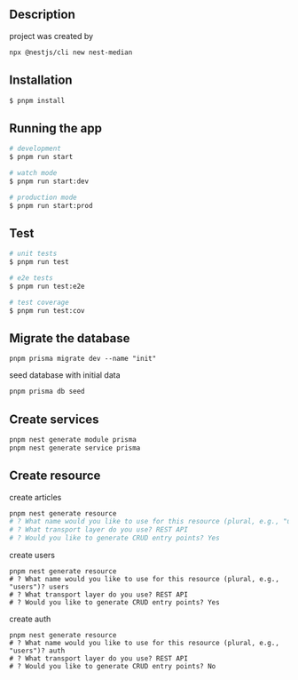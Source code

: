 ## Description

project was created by

```bash
npx @nestjs/cli new nest-median
```

## Installation

```bash
$ pnpm install
```

## Running the app

```bash
# development
$ pnpm run start

# watch mode
$ pnpm run start:dev

# production mode
$ pnpm run start:prod
```

## Test

```bash
# unit tests
$ pnpm run test

# e2e tests
$ pnpm run test:e2e

# test coverage
$ pnpm run test:cov
```

## Migrate the database

```shell
pnpm prisma migrate dev --name "init"
```

seed database with initial data

```bash
pnpm prisma db seed
```

## Create services

```bash
pnpm nest generate module prisma
pnpm nest generate service prisma
```

## Create resource

create articles

```bash
pnpm nest generate resource
# ? What name would you like to use for this resource (plural, e.g., "users")? articles
# ? What transport layer do you use? REST API
# ? Would you like to generate CRUD entry points? Yes
```

create users

```shell
pnpm nest generate resource
# ? What name would you like to use for this resource (plural, e.g., "users")? users
# ? What transport layer do you use? REST API
# ? Would you like to generate CRUD entry points? Yes
```

create auth

```shell
pnpm nest generate resource
# ? What name would you like to use for this resource (plural, e.g., "users")? auth
# ? What transport layer do you use? REST API
# ? Would you like to generate CRUD entry points? No
```
